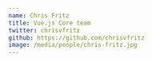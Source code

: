 ```yaml
---
name: Chris Fritz 
title: Vue.js Core team
twitter: chrisvfritz
github: https://github.com/chrisvfritz
image: /media/people/chris-fritz.jpg
---
```

